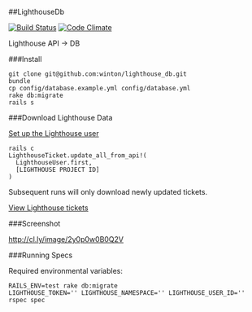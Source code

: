 ##LighthouseDb

[![Build Status](https://travis-ci.org/winton/lighthouse_db.svg?branch=master)](https://travis-ci.org/winton/lighthouse_db) [![Code Climate](https://codeclimate.com/repos/533278906956807aae005f2a/badges/6d478f0656290243abfc/gpa.png)](https://codeclimate.com/repos/533278906956807aae005f2a/feed)

Lighthouse API -> DB

###Install

    git clone git@github.com:winton/lighthouse_db.git
    bundle
    cp config/database.example.yml config/database.yml
    rake db:migrate
    rails s

###Download Lighthouse Data

[Set up the Lighthouse user](http://127.0.0.1:3000/admin/lighthouse_users/new)

	rails c
	LighthouseTicket.update_all_from_api!(
      LighthouseUser.first,
      [LIGHTHOUSE PROJECT ID]
    )

Subsequent runs will only download newly updated tickets.

[View Lighthouse tickets](http://127.0.0.1:3000/admin/lighthouse_tickets)

###Screenshot

http://cl.ly/image/2y0p0w0B0Q2V

###Running Specs

Required environmental variables:

    RAILS_ENV=test rake db:migrate  
    LIGHTHOUSE_TOKEN='' LIGHTHOUSE_NAMESPACE='' LIGHTHOUSE_USER_ID='' rspec spec